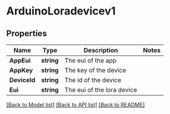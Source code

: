 # ArduinoLoradevicev1

## Properties

Name | Type | Description | Notes
------------ | ------------- | ------------- | -------------
**AppEui** | **string** | The eui of the app | 
**AppKey** | **string** | The key of the device | 
**DeviceId** | **string** | The id of the device | 
**Eui** | **string** | The eui of the lora device | 

[[Back to Model list]](../README.md#documentation-for-models) [[Back to API list]](../README.md#documentation-for-api-endpoints) [[Back to README]](../README.md)


